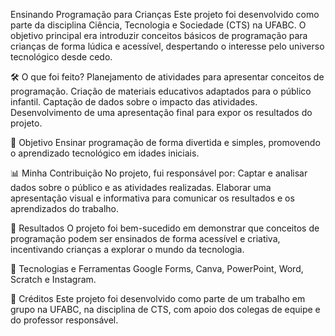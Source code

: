 Ensinando Programação para Crianças
Este projeto foi desenvolvido como parte da disciplina Ciência, Tecnologia e Sociedade (CTS) na UFABC. O objetivo principal era introduzir conceitos básicos de programação para crianças de forma lúdica e acessível, despertando o interesse pelo universo tecnológico desde cedo.

🛠️ O que foi feito?
Planejamento de atividades para apresentar conceitos de programação.
Criação de materiais educativos adaptados para o público infantil.
Captação de dados sobre o impacto das atividades.
Desenvolvimento de uma apresentação final para expor os resultados do projeto.

🎯 Objetivo
Ensinar programação de forma divertida e simples, promovendo o aprendizado tecnológico em idades iniciais.

📊 Minha Contribuição
No projeto, fui responsável por:
Captar e analisar dados sobre o público e as atividades realizadas.
Elaborar uma apresentação visual e informativa para comunicar os resultados e os aprendizados do trabalho.

📌 Resultados
O projeto foi bem-sucedido em demonstrar que conceitos de programação podem ser ensinados de forma acessível e criativa, incentivando crianças a explorar o mundo da tecnologia.

🚀 Tecnologias e Ferramentas
Google Forms, Canva, PowerPoint, Word, Scratch e Instagram.  

🤝 Créditos
Este projeto foi desenvolvido como parte de um trabalho em grupo na UFABC, na disciplina de CTS, com apoio dos colegas de equipe e do professor responsável.

